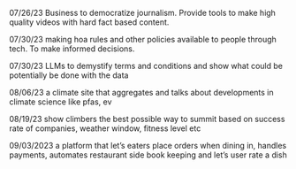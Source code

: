 
07/26/23 Business to democratize journalism. Provide tools to make high quality videos with hard fact based content.

07/30/23 making hoa rules and other policies available to people through tech. To make informed decisions. 

07/30/23 LLMs to demystify terms and conditions and show what could be potentially be done with the data

08/06/23 a climate site that aggregates and talks about developments in climate science like pfas, ev

08/19/23 show climbers the best possible way to summit based on success rate of companies, weather window, fitness level etc

09/03/2023 a platform that let’s eaters place orders when dining in, handles payments, automates restaurant side book keeping and let’s user rate a dish
